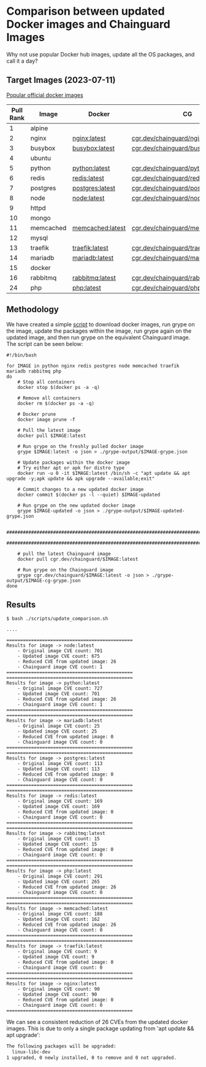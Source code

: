 
# Comparison between updated Docker images and Chainguard Images

Why not use popular Docker hub images, update all the OS packages, and call it a day?

## Target Images (2023-07-11)
[Popular official docker images](https://hub.docker.com/search?q=&image_filter=official)

<!-- <ol>
<li>Alpine</li>
    <ul>
    <li>CG: N/A</li>
    </ul>

<li>NGINX</li>
    <ul>
    <li>Docker: https://hub.docker.com/_/nginx</li>
    <li>CG: https://edu.chainguard.dev/chainguard/chainguard-images/reference/nginx/overview/</li>
    </ul>

<li>BusyBox</li>
    <ul>
    <li>Docker: https://hub.docker.com/_/busybox</li>
    <li>CG: https://edu.chainguard.dev/chainguard/chainguard-images/reference/busybox/overview/</li>
    </ul>

<li>Ubuntu</li>
    <ul>
    <li>CG: N/A</li>
    </ul>

<li>Python</li>
    <ul>
    <li>Docker: https://hub.docker.com/_/python</li>
    <li>CG: https://edu.chainguard.dev/chainguard/chainguard-images/reference/python/overview/</li>
    </ul>

<li>Redis</li>
    <ul>
    <li>Docker: https://hub.docker.com/_/redis</li>
    <li>CG: https://edu.chainguard.dev/chainguard/chainguard-images/reference/redis/overview/</li>
    </ul>

<li>Postgres</li>
    <ul>
    <li>Docker: https://hub.docker.com/_/postgres</li>
    <li>CG: https://edu.chainguard.dev/chainguard/chainguard-images/reference/postgres/overview/</li>
    </ul>

<li>Node</li>
    <ul>
    <li>Docker: https://hub.docker.com/_/node</li>
    <li>CG: https://edu.chainguard.dev/chainguard/chainguard-images/reference/node/overview/</li>
    </ul>

<li>httpd</li>
    <ul>
    <li>CG: N/A</li>
    </ul>

<li>Mongo</li>
    <ul>
    <li>CG: N/A</li>
    </ul>

<li>Memcached</li>
    <ul>
    <li>Docker: https://hub.docker.com/_/memcached</li>
    <li>CG: https://edu.chainguard.dev/chainguard/chainguard-images/reference/memcached/overview/</li>
    </ul>

<li>mysql</li>
    <ul>
    <li>CG: N/A</li>
    </ul>

<li>Traefik</li>
    <ul>
    <li>Docker: https://hub.docker.com/_/traefik</li>
    <li>CG: https://edu.chainguard.dev/chainguard/chainguard-images/reference/traefik/overview/</li>
    </ul>

<li>MariaDB</li>
    <ul>
    <li>Docker: https://hub.docker.com/_/mariadb 
    <li>CG: https://edu.chainguard.dev/chainguard/chainguard-images/reference/mariadb/overview/</li>
    </ul>

<li>Docker</li>
    <ul>
    <li>CG: N/A</li>
    </ul>

<li>Rabbitmq</li>
    <ul>
    <li>Docker: https://hub.docker.com/_/rabbitmq</li>
    <li>CG: https://edu.chainguard.dev/chainguard/chainguard-images/reference/rabbitmq/overview/</li>
    </ul>

</ol> -->


Pull Rank | Image     | Docker                                                 | CG                                                                                                                           | 
--------- | --------- | ------------------------------------------------------ | ---------------------------------------------------------------------------------------------------------------------------- | 
1         | alpine    |                                                        |                                                                                                                              |
2         | nginx     | [nginx:latest](https://hub.docker.com/_/nginx)         | [cgr.dev/chainguard/nginx:latest](https://edu.chainguard.dev/chainguard/chainguard-images/reference/nginx/overview/)         | 
3         | busybox   | [busybox:latest](https://hub.docker.com/_/busybox)     | [cgr.dev/chainguard/busybox:latest](https://edu.chainguard.dev/chainguard/chainguard-images/reference/busybox/overview/)     | 
4         | ubuntu    |                                                        |                                                                                                                              |
5         | python    | [python:latest](https://hub.docker.com/_/python)       | [cgr.dev/chainguard/python:latest](https://edu.chainguard.dev/chainguard/chainguard-images/reference/python/overview/)       | 
6         | redis     | [redis:latest](https://hub.docker.com/_/redis)         | [cgr.dev/chainguard/redis:latest](https://edu.chainguard.dev/chainguard/chainguard-images/reference/redis/overview/)         | 
7         | postgres  | [postgres:latest](https://hub.docker.com/_/postgres)   | [cgr.dev/chainguard/postgres:latest](https://edu.chainguard.dev/chainguard/chainguard-images/reference/postgres/overview/)   | 
8         | node      | [node:latest](https://hub.docker.com/_/node)           | [cgr.dev/chainguard/node:latest](https://edu.chainguard.dev/chainguard/chainguard-images/reference/node/overview/)           | 
9         | httpd     |                                                        |                                                                                                                              |
10        | mongo     |                                                        |                                                                                                                              |
11        | memcached | [memcached:latest](https://hub.docker.com/_/memcached) | [cgr.dev/chainguard/memcached:latest](https://edu.chainguard.dev/chainguard/chainguard-images/reference/memcached/overview/) | 
12        | mysql     |                                                        |                                                                                                                              |
13        | traefik   | [traefik:latest](https://hub.docker.com/_/traefik)     | [cgr.dev/chainguard/traefik:latest](https://edu.chainguard.dev/chainguard/chainguard-images/reference/traefik/overview/)     | 
14        | mariadb   | [mariadb:latest](https://hub.docker.com/_/mariadb)     | [cgr.dev/chainguard/mariadb:latest](https://edu.chainguard.dev/chainguard/chainguard-images/reference/mariadb/overview/)     | 
15        | docker    |                                                        |                                                                                                                              |
16        | rabbitmq  | [rabbitmq:latest](https://hub.docker.com/_/rabbitmq)   | [cgr.dev/chainguard/rabbitmq:latest](https://edu.chainguard.dev/chainguard/chainguard-images/reference/rabbitmq/overview/)   | 
24        | php       | [php:latest](https://hub.docker.com/_/php)             | [cgr.dev/chainguard/php:latest](https://edu.chainguard.dev/chainguard/chainguard-images/reference/php/overview/)             |

## Methodology
We have created a simple [script](./scripts/update_comparison.sh) to download docker images, run grype on the image, update the packages within the image, run grype again on the updated image, and then run grype on the equivalent Chainguard image. The script can be seen below:

```shell
#!/bin/bash

for IMAGE in python nginx redis postgres node memcached traefik mariadb rabbitmq php
do
    # Stop all containers
    docker stop $(docker ps -a -q)

    # Remove all containers
    docker rm $(docker ps -a -q)

    # Docker prune
    docker image prune -f

    # Pull the latest image
    docker pull $IMAGE:latest

    # Run grype on the freshly pulled docker image
    grype $IMAGE:latest -o json > ./grype-output/$IMAGE-grype.json

    # Update packages within the docker image
    # Try either apt or apk for distro type
    docker run -u 0 -it $IMAGE:latest /bin/sh -c "apt update && apt upgrade -y;apk update && apk upgrade --available;exit"

    # Commit changes to a new updated docker image
    docker commit $(docker ps -l --quiet) $IMAGE-updated

    # Run grype on the new updated docker image
    grype $IMAGE-updated -o json > ./grype-output/$IMAGE-updated-grype.json

    ##############################################################################
    ##############################################################################

    # pull the latest Chainguard image
    docker pull cgr.dev/chainguard/$IMAGE:latest

    # Run grype on the Chainguard image
    grype cgr.dev/chainguard/$IMAGE:latest -o json > ./grype-output/$IMAGE-cg-grype.json
done
```

## Results

```
$ bash ./scripts/update_comparison.sh

....

==============================================
Results for image -> node:latest
    - Original image CVE count: 701
    - Updated image CVE count: 675
    - Reduced CVE from updated image: 26
    - Chainguard image CVE count: 1
==============================================
==============================================
Results for image -> python:latest
    - Original image CVE count: 727
    - Updated image CVE count: 701
    - Reduced CVE from updated image: 26
    - Chainguard image CVE count: 1
==============================================
==============================================
Results for image -> mariadb:latest
    - Original image CVE count: 25
    - Updated image CVE count: 25
    - Reduced CVE from updated image: 0
    - Chainguard image CVE count: 0
==============================================
==============================================
Results for image -> postgres:latest
    - Original image CVE count: 113
    - Updated image CVE count: 113
    - Reduced CVE from updated image: 0
    - Chainguard image CVE count: 0
==============================================
==============================================
Results for image -> redis:latest
    - Original image CVE count: 169
    - Updated image CVE count: 169
    - Reduced CVE from updated image: 0
    - Chainguard image CVE count: 0
==============================================
==============================================
Results for image -> rabbitmq:latest
    - Original image CVE count: 15
    - Updated image CVE count: 15
    - Reduced CVE from updated image: 0
    - Chainguard image CVE count: 0
==============================================
==============================================
Results for image -> php:latest
    - Original image CVE count: 291
    - Updated image CVE count: 265
    - Reduced CVE from updated image: 26
    - Chainguard image CVE count: 0
==============================================
==============================================
Results for image -> memcached:latest
    - Original image CVE count: 188
    - Updated image CVE count: 162
    - Reduced CVE from updated image: 26
    - Chainguard image CVE count: 0
==============================================
==============================================
Results for image -> traefik:latest
    - Original image CVE count: 9
    - Updated image CVE count: 9
    - Reduced CVE from updated image: 0
    - Chainguard image CVE count: 0
==============================================
==============================================
Results for image -> nginx:latest
    - Original image CVE count: 90
    - Updated image CVE count: 90
    - Reduced CVE from updated image: 0
    - Chainguard image CVE count: 0
==============================================
```

We can see a consistent reduction of 26 CVEs from the updated docker images.
This is due to only a single package updating from 'apt update && apt upgrade':
```bash
The following packages will be upgraded:
  linux-libc-dev
1 upgraded, 0 newly installed, 0 to remove and 0 not upgraded.
```